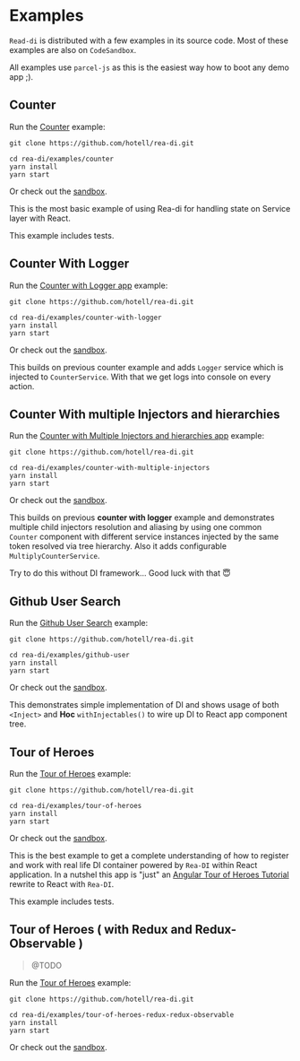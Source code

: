 # Examples

`Read-di` is distributed with a few examples in its source code. Most of these examples are also on `CodeSandbox`.

All examples use `parcel-js` as this is the easiest way how to boot any demo app ;).

## Counter

Run the [Counter](./counter) example:

```
git clone https://github.com/hotell/rea-di.git

cd rea-di/examples/counter
yarn install
yarn start
```

Or check out the [sandbox](https://codesandbox.io/s/github/Hotell/rea-di/tree/master/examples/counter).

This is the most basic example of using Rea-di for handling state on Service layer with React.

This example includes tests.

## Counter With Logger

Run the [Counter with Logger app](.) example:

```
git clone https://github.com/hotell/rea-di.git

cd rea-di/examples/counter-with-logger
yarn install
yarn start
```

Or check out the [sandbox](https://codesandbox.io/s/github/Hotell/rea-di/tree/master/examples/counter-with-logger).

This builds on previous counter example and adds `Logger` service which is injected to `CounterService`. With that we get logs into console on every action.

## Counter With multiple Injectors and hierarchies

Run the [Counter with Multiple Injectors and hierarchies app](.) example:

```
git clone https://github.com/hotell/rea-di.git

cd rea-di/examples/counter-with-multiple-injectors
yarn install
yarn start
```

Or check out the [sandbox](https://codesandbox.io/s/github/Hotell/rea-di/tree/master/examples/counter-with-multiple-injectors).

This builds on previous **counter with logger** example and demonstrates multiple child injectors resolution and aliasing by using one common `Counter` component with different service instances injected by the same token resolved via tree hierarchy. Also it adds configurable `MultiplyCounterService`.

Try to do this without DI framework... Good luck with that 😇

## Github User Search

Run the [Github User Search](./github-user) example:

```
git clone https://github.com/hotell/rea-di.git

cd rea-di/examples/github-user
yarn install
yarn start
```

Or check out the [sandbox](https://codesandbox.io/s/github/Hotell/rea-di/tree/master/examples/github-user).

This demonstrates simple implementation of DI and shows usage of both `<Inject>` and **Hoc** `withInjectables()` to wire up DI to React app component tree.

## Tour of Heroes

Run the [Tour of Heroes](./tour-of-heroes) example:

```
git clone https://github.com/hotell/rea-di.git

cd rea-di/examples/tour-of-heroes
yarn install
yarn start
```

Or check out the [sandbox](https://codesanbox.io/).

This is the best example to get a complete understanding of how to register and work with real life DI container powered by `Rea-DI` within React application. In a nutshel this app is "just" an [Angular Tour of Heroes Tutorial](https://angular.io/tutorial) rewrite to React with `Rea-DI`.

This example includes tests.

## Tour of Heroes ( with Redux and Redux-Observable )

> @TODO

Run the [Tour of Heroes](./tour-of-heroes) example:

```
git clone https://github.com/hotell/rea-di.git

cd rea-di/examples/tour-of-heroes-redux-redux-observable
yarn install
yarn start
```

Or check out the [sandbox](https://codesanbox.io/).
